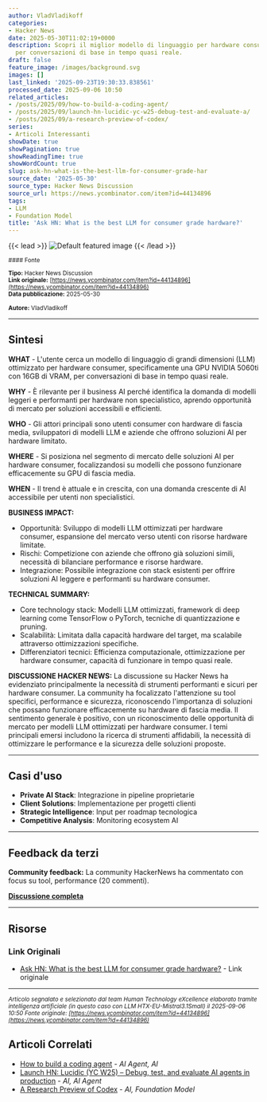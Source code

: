 ```yaml
---
author: VladVladikoff
categories:
- Hacker News
date: 2025-05-30T11:02:19+0000
description: Scopri il miglior modello di linguaggio per hardware consumer, ottimizzato
  per conversazioni di base in tempo quasi reale.
draft: false
feature_image: /images/background.svg
images: []
last_linked: '2025-09-23T19:30:33.838561'
processed_date: 2025-09-06 10:50
related_articles:
- /posts/2025/09/how-to-build-a-coding-agent/
- /posts/2025/09/launch-hn-lucidic-yc-w25-debug-test-and-evaluate-a/
- /posts/2025/09/a-research-preview-of-codex/
series:
- Articoli Interessanti
showDate: true
showPagination: true
showReadingTime: true
showWordCount: true
slug: ask-hn-what-is-the-best-llm-for-consumer-grade-har
source_date: '2025-05-30'
source_type: Hacker News Discussion
source_url: https://news.ycombinator.com/item?id=44134896
tags:
- LLM
- Foundation Model
title: 'Ask HN: What is the best LLM for consumer grade hardware?'
---
```


{{< lead >}}
![Default featured image](/images/background.svg)
{{< /lead >}}

<small>
#### Fonte

**Tipo:** Hacker News Discussion  
**Link originale:** [https://news.ycombinator.com/item?id=44134896](https://news.ycombinator.com/item?id=44134896)  
**Data pubblicazione:** 2025-05-30

**Autore:** VladVladikoff</small>

---

## Sintesi

**WHAT** - L'utente cerca un modello di linguaggio di grandi dimensioni (LLM) ottimizzato per hardware consumer, specificamente una GPU NVIDIA 5060ti con 16GB di VRAM, per conversazioni di base in tempo quasi reale.

**WHY** - È rilevante per il business AI perché identifica la domanda di modelli leggeri e performanti per hardware non specialistico, aprendo opportunità di mercato per soluzioni accessibili e efficienti.

**WHO** - Gli attori principali sono utenti consumer con hardware di fascia media, sviluppatori di modelli LLM e aziende che offrono soluzioni AI per hardware limitato.

**WHERE** - Si posiziona nel segmento di mercato delle soluzioni AI per hardware consumer, focalizzandosi su modelli che possono funzionare efficacemente su GPU di fascia media.

**WHEN** - Il trend è attuale e in crescita, con una domanda crescente di AI accessibile per utenti non specialistici.

**BUSINESS IMPACT:**
- Opportunità: Sviluppo di modelli LLM ottimizzati per hardware consumer, espansione del mercato verso utenti con risorse hardware limitate.
- Rischi: Competizione con aziende che offrono già soluzioni simili, necessità di bilanciare performance e risorse hardware.
- Integrazione: Possibile integrazione con stack esistenti per offrire soluzioni AI leggere e performanti su hardware consumer.

**TECHNICAL SUMMARY:**
- Core technology stack: Modelli LLM ottimizzati, framework di deep learning come TensorFlow o PyTorch, tecniche di quantizzazione e pruning.
- Scalabilità: Limitata dalla capacità hardware del target, ma scalabile attraverso ottimizzazioni specifiche.
- Differenziatori tecnici: Efficienza computazionale, ottimizzazione per hardware consumer, capacità di funzionare in tempo quasi reale.

**DISCUSSIONE HACKER NEWS:**
La discussione su Hacker News ha evidenziato principalmente la necessità di strumenti performanti e sicuri per hardware consumer. La community ha focalizzato l'attenzione su tool specifici, performance e sicurezza, riconoscendo l'importanza di soluzioni che possano funzionare efficacemente su hardware di fascia media. Il sentimento generale è positivo, con un riconoscimento delle opportunità di mercato per modelli LLM ottimizzati per hardware consumer. I temi principali emersi includono la ricerca di strumenti affidabili, la necessità di ottimizzare le performance e la sicurezza delle soluzioni proposte.

---

## Casi d'uso

- **Private AI Stack**: Integrazione in pipeline proprietarie
- **Client Solutions**: Implementazione per progetti clienti
- **Strategic Intelligence**: Input per roadmap tecnologica
- **Competitive Analysis**: Monitoring ecosystem AI

---

## Feedback da terzi

**Community feedback:** La community HackerNews ha commentato con focus su tool, performance (20 commenti).

**[Discussione completa](https://news.ycombinator.com/item?id=44134896)**

---


## Risorse

### Link Originali
- [Ask HN: What is the best LLM for consumer grade hardware?](https://news.ycombinator.com/item?id=44134896) - Link originale


---

*<small>Articolo segnalato e selezionato dal team Human Technology eXcellence elaborato tramite intelligenza artificiale (in questo caso con LLM HTX-EU-Mistral3.1Small) il 2025-09-06 10:50
Fonte originale: [https://news.ycombinator.com/item?id=44134896](https://news.ycombinator.com/item?id=44134896)</small>*

## Articoli Correlati

- [How to build a coding agent](/posts/2025/09/how-to-build-a-coding-agent/) - *AI Agent, AI*
- [Launch HN: Lucidic (YC W25) – Debug, test, and evaluate AI agents in production](/posts/2025/09/launch-hn-lucidic-yc-w25-debug-test-and-evaluate-a/) - *AI, AI Agent*
- [A Research Preview of Codex](/posts/2025/09/a-research-preview-of-codex/) - *AI, Foundation Model*